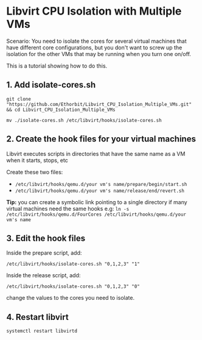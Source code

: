 # Libvirt CPU Isolation with Multiple VMs
Scenario: You need to isolate the cores for several virtual machines that have different core configurations, but you don't want to screw up the isolation for the other VMs that may be running when you turn one on/off.

This is a tutorial showing how to do this.

## 1. Add isolate-cores.sh
`git clone "https://github.com/Ethorbit/Libvirt_CPU_Isolation_Multiple_VMs.git" && cd Libvirt_CPU_Isolation_Multiple_VMs`

`mv ./isolate-cores.sh /etc/libvirt/hooks/isolate-cores.sh`

## 2. Create the hook files for your virtual machines
Libvirt executes scripts in directories that have the same name as a VM when it starts, stops, etc

Create these two files:
* `/etc/libvirt/hooks/qemu.d/your vm's name/prepare/begin/start.sh`
* `/etc/libvirt/hooks/qemu.d/your vm's name/release/end/revert.sh`

**Tip:** you can create a symbolic link pointing to a single directory if many virtual machines need the same hooks e.g:
`ln -s /etc/libvirt/hooks/qemu.d/FourCores /etc/libvirt/hooks/qemu.d/your vm's name`

## 3. Edit the hook files
Inside the prepare script, add:
```
/etc/libvirt/hooks/isolate-cores.sh "0,1,2,3" "1"
```

Inside the release script, add:
```
/etc/libvirt/hooks/isolate-cores.sh "0,1,2,3" "0"
```
change the values to the cores you need to isolate.

## 4. Restart libvirt
`systemctl restart libvirtd`
